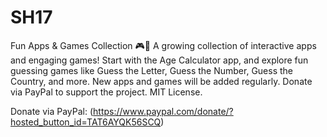 # SH17
Fun Apps &amp; Games Collection 🎮📱 A growing collection of interactive apps and engaging games! Start with the Age Calculator app, and explore fun guessing games like Guess the Letter, Guess the Number, Guess the Country, and more. New apps and games will be added regularly.  Donate via PayPal to support the project.  MIT License.

Donate via PayPal: (https://www.paypal.com/donate/?hosted_button_id=TAT6AYQK56SCQ)
